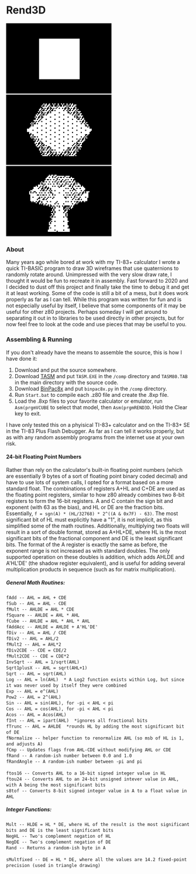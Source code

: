 # Rend3D

![Cube](img/VCube.gif)
![Icosahedron](img/VIso.gif)
![Monkey](img/VMonkey.gif)

### About
Many years ago while bored at work with my TI-83+ calculator I wrote a quick TI-BASIC program to draw 3D wireframes that use quaternions to randomly rotate around. Unimpressed with the very slow draw rate, I thought it would be fun to recreate it in assembly. Fast forward to 2020 and I decided to dust off this project and finally take the time to debug it and get it at least working. Some of the code is still a bit of a mess, but it does work properly as far as I can tell.
While this program was written for fun and is not especially useful by itself, I believe that some components of it may be useful for other z80 projects. Perhaps someday I will get around to separating it out in to libraries to be used directly in other projects, but for now feel free to look at the code and use pieces that may be useful to you.

### Assembling & Running
If you don't already have the means to assemble the source, this is how I have done it:
 1. Download and put the source somewhere.
 2. Download [TASM](https://www.ticalc.org/archives/files/fileinfo/250/25051.html) and put `TASM.EXE` in the `/comp` directory and `TASM80.TAB` in the main directory with the source code.
 3. Download [BinPac8x](https://www.ticalc.org/archives/files/fileinfo/429/42915.html) and put `binpac8x.py` in the `/comp` directory.
 4. Run `Start.bat` to compile each .z80 file and create the .8xp file.
 5. Load the .8xp files to your favorite calculator or emulator, run `Asm(prgmVCUBE` to select that model, then `Asm(prgmREND3D`.
Hold the Clear key to exit.

I have only tested this on a phyisical TI-83+ calculator and on the TI-83+ SE in the TI-83 Plus Flash Debugger. As far as I can tell it works properly, but as with any random assembly programs from the internet use at your own risk.

#### 24-bit Floating Point Numbers
Rather than rely on the calculator's built-in floating point numbers (which are essentially 9 bytes of a sort of floating point binary coded decimal) and have to use lots of system calls, I opted for a format based on a more standard float. The combinations of registers A+HL and C+DE are used as the floating point registers, similar to how z80 already combines two 8-bit registers to form the 16-bit registers. A and C contain the sign bit and exponent (with 63 as the bias), and HL or DE are the fraction bits. Essentially, `f = sgn(A) * (HL/32768) * 2^((A & 0x7F) - 63)`. The most significant bit of HL must explicitly have a "1", it is not implicit, as this simplified some of the math routines.
Additionally, multiplying two floats will result in a sort of double format, stored as A+HL+DE, where HL is the most significant bits of the fractional component and DE is the least significant bits. The format of the A register is exactly the same as before, the exponent range is not increased as with standard doubles. The only supported operation on these doubles is addition, which adds AHLDE and A'HL'DE' (the shadow register equivalent), and is useful for adding several multiplication products in sequence (such as for matrix multiplication).
##### General Math Routines:
```
fAdd -- AHL = AHL + CDE
fSub -- AHL = AHL - CDE
fMult -- AHLDE = AHL * CDE
fSquare -- AHLDE = AHL * AHL
fCube -- AHLDE = AHL * AHL * AHL
fAddAcc -- AHLDE = AHLDE + A'HL'DE'
fDiv -- AHL = AHL / CDE
fDiv2 -- AHL = AHL/2
fMult2 -- AHL = AHL*2
fDiv2CDE -- CDE = CDE/2
fMult2CDE -- CDE = CDE*2
InvSqrt -- AHL = 1/sqrt(AHL)
Sqrt1plusX -- AHL = sqrt(AHL+1)
Sqrt -- AHL = sqrt(AHL)
Log -- AHL = ln(AHL)  * A Log2 function exists within Log, but since it was never used by itself they were combined
Exp -- AHL = e^(AHL)
Pow2 -- AHL = 2^(AHL)
Sin -- AHL = sin(AHL), for -pi < AHL < pi
Cos -- AHL = cos(AHL), for -pi < AHL < pi
Acos -- AHL = Acos(AHL)
fInt -- AHL = ipart(AHL)  *ignores all fractional bits
fTrunc -- AHL = AHLDE  *rounds HL by adding the most significant bit of DE
fNormalize -- helper function to renormalize AHL (so msb of HL is 1, and adjusts A)
fCmp -- Updates flags from AHL-CDE without modifying AHL or CDE
fRand -- A random-ish number between 0.0 and 1.0
fRandAngle -- A random-ish number between -pi and pi

ftos16 -- Converts AHL to a 16-bit signed integer value in HL
ftou24 -- Converts AHL to an 24-bit unsigned intever value in AHL, with A being the most significant bits
s8tof -- Converts 8-bit signed integer value in A to a float value in AHL
```
##### Integer Functions:
```
Mult -- HLDE = HL * DE, where HL of the result is the most significant bits and DE is the least significant bits
NegHL -- Two's complement negation of HL
NegDE -- Two's complement negation of DE
Rand -- Returns a random-ish byte in A

sMultfixed -- DE = HL * DE, where all the values are 14.2 fixed-point precision (used in triangle drawing)
```
